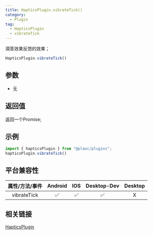 ```yaml
---
title: HapticsPlugin.vibrateTick()
category:
  - Plugin
tag:
  - HapticsPlugin
  - vibrateTick
---
```


滴答效果反馈的效果；

```js
HapticsPlugin.vibrateTick()
```

## 参数

  - 无

## 返回值

  返回一个Promise;
  

## 示例
```js
import { hapticsPlugin } from "@plaoc/plugins";
hapticsPlugin.vibrateTick()
```

## 平台兼容性

| 属性/方法/事件 | Android | IOS | Desktop-Dev | Desktop |
|:------------:|:-------:|:---:|:-----------:|:-------:|
| vibrateTick | ✅       | ✅  | ✅          | X       |

## 相关链接

[HapticsPlugin](./index.md)


